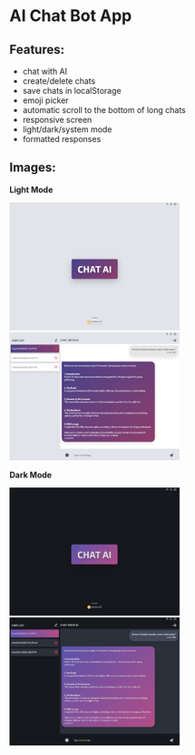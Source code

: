 # AI Chat Bot App

## Features:

- chat with AI
- create/delete chats
- save chats in localStorage
- emoji picker
- automatic scroll to the bottom of long chats
- responsive screen
- light/dark/system mode
- formatted responses

## Images:

<p><strong>Light Mode</strong></p>
<img src="./ai-chat-bot-start-light.png" width="300" style="margin-right: 10px;"/>
<img src="./ai-chat-bot-light.png" width="300">
<br />

<p><strong>Dark Mode</strong></p>
<img src="./ai-chat-bot-start-dark.png" width="300" style="margin-right: 10px;">
<img src="./ai-chat-bot-dark.png" width="300">
